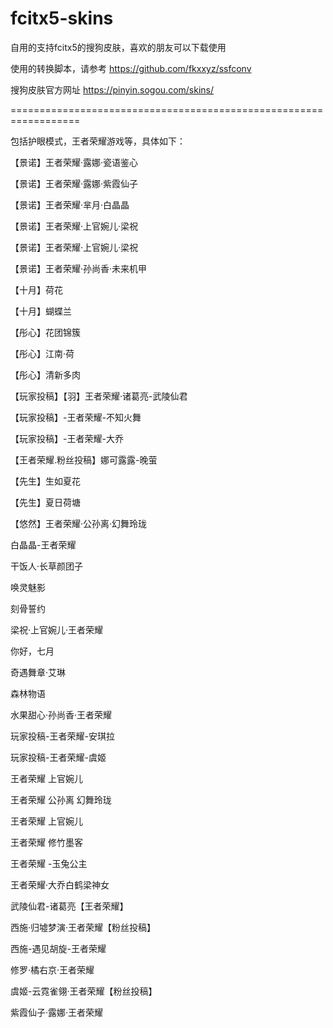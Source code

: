 # fcitx5-skins
自用的支持fcitx5的搜狗皮肤，喜欢的朋友可以下载使用

使用的转换脚本，请参考 https://github.com/fkxxyz/ssfconv

搜狗皮肤官方网址 https://pinyin.sogou.com/skins/

==================================================================

包括护眼模式，王者荣耀游戏等，具体如下：

【景诺】王者荣耀·露娜·瓷语鉴心

【景诺】王者荣耀·露娜·紫霞仙子

【景诺】王者荣耀·芈月·白晶晶

【景诺】王者荣耀·上官婉儿·梁祝

【景诺】王者荣耀·上官婉儿·梁祝

【景诺】王者荣耀·孙尚香·未来机甲

【十月】荷花

【十月】蝴蝶兰

【彤心】花团锦簇

【彤心】江南·荷

【彤心】清新多肉

【玩家投稿】【羽】王者荣耀·诸葛亮-武陵仙君

【玩家投稿】-王者荣耀-不知火舞

【玩家投稿】-王者荣耀-大乔

【王者荣耀.粉丝投稿】娜可露露-晚萤

【先生】生如夏花

【先生】夏日荷塘

【悠然】王者荣耀·公孙离·幻舞玲珑

白晶晶-王者荣耀

干饭人·长草颜团子

唤灵魅影

刻骨誓约

梁祝·上官婉儿·王者荣耀

你好，七月

奇遇舞章·艾琳

森林物语

水果甜心·孙尚香·王者荣耀

玩家投稿-王者荣耀-安琪拉

玩家投稿-王者荣耀-虞姬

王者荣耀  上官婉儿

王者荣耀 公孙离 幻舞玲珑

王者荣耀 上官婉儿

王者荣耀 修竹墨客

王者荣耀 -玉兔公主

王者荣耀·大乔白鹤梁神女

武陵仙君-诸葛亮【王者荣耀】

西施·归墟梦演·王者荣耀【粉丝投稿】

西施-遇见胡旋-王者荣耀

修罗·橘右京·王者荣耀

虞姬-云霓雀翎·王者荣耀【粉丝投稿】

紫霞仙子·露娜·王者荣耀

